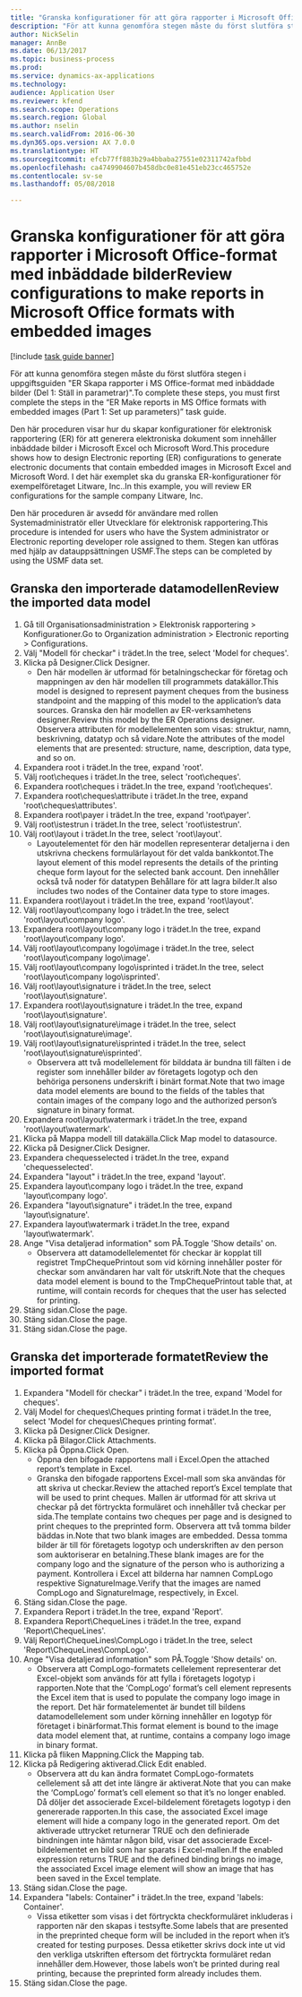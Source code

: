 ```yaml
--- 
title: "Granska konfigurationer för att göra rapporter i Microsoft Office-format med inbäddade bilder"
description: "För att kunna genomföra stegen måste du först slutföra stegen i uppgiftsguiden \"ER Skapa rapporter i MS Office-format med inbäddade bilder (Del 1: Ställ in parametrar)\"."
author: NickSelin
manager: AnnBe
ms.date: 06/13/2017
ms.topic: business-process
ms.prod: 
ms.service: dynamics-ax-applications
ms.technology: 
audience: Application User
ms.reviewer: kfend
ms.search.scope: Operations
ms.search.region: Global
ms.author: nselin
ms.search.validFrom: 2016-06-30
ms.dyn365.ops.version: AX 7.0.0
ms.translationtype: HT
ms.sourcegitcommit: efcb77ff883b29a4bbaba27551e02311742afbbd
ms.openlocfilehash: ca4749904607b458dbc0e81e451eb23cc465752e
ms.contentlocale: sv-se
ms.lasthandoff: 05/08/2018

---
```

# <a name="review-configurations-to-make-reports-in-microsoft-office-formats-with-embedded-images"></a><span data-ttu-id="db088-103">Granska konfigurationer för att göra rapporter i Microsoft Office-format med inbäddade bilder</span><span class="sxs-lookup"><span data-stu-id="db088-103">Review configurations to make reports in Microsoft Office formats with embedded images</span></span>

[!include [task guide banner](../../includes/task-guide-banner.md)]

<span data-ttu-id="db088-104">För att kunna genomföra stegen måste du först slutföra stegen i uppgiftsguiden "ER Skapa rapporter i MS Office-format med inbäddade bilder (Del 1: Ställ in parametrar)".</span><span class="sxs-lookup"><span data-stu-id="db088-104">To complete these steps, you must first complete the steps in the “ER Make reports in MS Office formats with embedded images (Part 1: Set up parameters)” task guide.</span></span>

<span data-ttu-id="db088-105">Den här proceduren visar hur du skapar konfigurationer för elektronisk rapportering (ER) för att generera elektroniska dokument som innehåller inbäddade bilder i Microsoft Excel och Microsoft Word.</span><span class="sxs-lookup"><span data-stu-id="db088-105">This procedure shows how to design Electronic reporting (ER) configurations to generate electronic documents that contain embedded images in Microsoft Excel and Microsoft Word.</span></span> <span data-ttu-id="db088-106">I det här exemplet ska du granska ER-konfigurationer för exempelföretaget Litware, Inc..</span><span class="sxs-lookup"><span data-stu-id="db088-106">In this example, you will review ER configurations for the sample company Litware, Inc.</span></span> 

<span data-ttu-id="db088-107">Den här proceduren är avsedd för användare med rollen Systemadministratör eller Utvecklare för elektronisk rapportering.</span><span class="sxs-lookup"><span data-stu-id="db088-107">This procedure is intended for users who have the System administrator or Electronic reporting developer role assigned to them.</span></span> <span data-ttu-id="db088-108">Stegen kan utföras med hjälp av datauppsättningen USMF.</span><span class="sxs-lookup"><span data-stu-id="db088-108">The steps can be completed by using the USMF data set.</span></span>


## <a name="review-the-imported-data-model"></a><span data-ttu-id="db088-109">Granska den importerade datamodellen</span><span class="sxs-lookup"><span data-stu-id="db088-109">Review the imported data model</span></span>
1. <span data-ttu-id="db088-110">Gå till Organisationsadministration > Elektronisk rapportering > Konfigurationer.</span><span class="sxs-lookup"><span data-stu-id="db088-110">Go to Organization administration > Electronic reporting > Configurations.</span></span>
2. <span data-ttu-id="db088-111">Välj "Modell för checkar" i trädet.</span><span class="sxs-lookup"><span data-stu-id="db088-111">In the tree, select 'Model for cheques'.</span></span>
3. <span data-ttu-id="db088-112">Klicka på Designer.</span><span class="sxs-lookup"><span data-stu-id="db088-112">Click Designer.</span></span>
    * <span data-ttu-id="db088-113">Den här modellen är utformad för betalningscheckar för företag och mappningen av den här modellen till programmets datakällor.</span><span class="sxs-lookup"><span data-stu-id="db088-113">This model is designed to represent payment cheques from the business standpoint and the mapping of this model to the application’s data sources.</span></span> <span data-ttu-id="db088-114">Granska den här modellen av ER-verksamhetens designer.</span><span class="sxs-lookup"><span data-stu-id="db088-114">Review this model by the ER Operations designer.</span></span> <span data-ttu-id="db088-115">Observera attributen för modellelementen som visas: struktur, namn, beskrivning, datatyp och så vidare.</span><span class="sxs-lookup"><span data-stu-id="db088-115">Note the attributes of the model elements that are presented: structure, name, description, data type, and so on.</span></span>   
4. <span data-ttu-id="db088-116">Expandera root i trädet.</span><span class="sxs-lookup"><span data-stu-id="db088-116">In the tree, expand 'root'.</span></span>
5. <span data-ttu-id="db088-117">Välj root\cheques i trädet.</span><span class="sxs-lookup"><span data-stu-id="db088-117">In the tree, select 'root\cheques'.</span></span>
6. <span data-ttu-id="db088-118">Expandera root\cheques i trädet.</span><span class="sxs-lookup"><span data-stu-id="db088-118">In the tree, expand 'root\cheques'.</span></span>
7. <span data-ttu-id="db088-119">Expandera root\cheques\attribute i trädet.</span><span class="sxs-lookup"><span data-stu-id="db088-119">In the tree, expand 'root\cheques\attributes'.</span></span>
8. <span data-ttu-id="db088-120">Expandera root\payer i trädet.</span><span class="sxs-lookup"><span data-stu-id="db088-120">In the tree, expand 'root\payer'.</span></span>
9. <span data-ttu-id="db088-121">Välj root\istestrun i trädet.</span><span class="sxs-lookup"><span data-stu-id="db088-121">In the tree, select 'root\istestrun'.</span></span>
10. <span data-ttu-id="db088-122">Välj root\layout i trädet.</span><span class="sxs-lookup"><span data-stu-id="db088-122">In the tree, select 'root\layout'.</span></span>
    * <span data-ttu-id="db088-123">Layoutelementet för den här modellen representerar detaljerna i den utskrivna checkens formulärlayout för det valda bankkontot.</span><span class="sxs-lookup"><span data-stu-id="db088-123">The layout element of this model represents the details of the printing cheque form layout for the selected bank account.</span></span> <span data-ttu-id="db088-124">Den innehåller också två noder för datatypen Behållare för att lagra bilder.</span><span class="sxs-lookup"><span data-stu-id="db088-124">It also includes two nodes of the Container data type to store images.</span></span>   
11. <span data-ttu-id="db088-125">Expandera root\layout i trädet.</span><span class="sxs-lookup"><span data-stu-id="db088-125">In the tree, expand 'root\layout'.</span></span>
12. <span data-ttu-id="db088-126">Välj root\layout\company logo i trädet.</span><span class="sxs-lookup"><span data-stu-id="db088-126">In the tree, select 'root\layout\company logo'.</span></span>
13. <span data-ttu-id="db088-127">Expandera root\layout\company logo i trädet.</span><span class="sxs-lookup"><span data-stu-id="db088-127">In the tree, expand 'root\layout\company logo'.</span></span>
14. <span data-ttu-id="db088-128">Välj root\layout\company logo\image i trädet.</span><span class="sxs-lookup"><span data-stu-id="db088-128">In the tree, select 'root\layout\company logo\image'.</span></span>
15. <span data-ttu-id="db088-129">Välj root\layout\company logo\isprinted i trädet.</span><span class="sxs-lookup"><span data-stu-id="db088-129">In the tree, select 'root\layout\company logo\isprinted'.</span></span>
16. <span data-ttu-id="db088-130">Välj root\layout\signature i trädet.</span><span class="sxs-lookup"><span data-stu-id="db088-130">In the tree, select 'root\layout\signature'.</span></span>
17. <span data-ttu-id="db088-131">Expandera root\layout\signature i trädet.</span><span class="sxs-lookup"><span data-stu-id="db088-131">In the tree, expand 'root\layout\signature'.</span></span>
18. <span data-ttu-id="db088-132">Välj root\layout\signature\image i trädet.</span><span class="sxs-lookup"><span data-stu-id="db088-132">In the tree, select 'root\layout\signature\image'.</span></span>
19. <span data-ttu-id="db088-133">Välj root\layout\signature\isprinted i trädet.</span><span class="sxs-lookup"><span data-stu-id="db088-133">In the tree, select 'root\layout\signature\isprinted'.</span></span>
    * <span data-ttu-id="db088-134">Observera att två modellelement för bilddata är bundna till fälten i de register som innehåller bilder av företagets logotyp och den behöriga personens underskrift i binärt format.</span><span class="sxs-lookup"><span data-stu-id="db088-134">Note that two image data model elements are bound to the fields of the tables that contain images of the company logo and the authorized person’s signature in binary format.</span></span>  
20. <span data-ttu-id="db088-135">Expandera root\layout\watermark i trädet.</span><span class="sxs-lookup"><span data-stu-id="db088-135">In the tree, expand 'root\layout\watermark'.</span></span>
21. <span data-ttu-id="db088-136">Klicka på Mappa modell till datakälla.</span><span class="sxs-lookup"><span data-stu-id="db088-136">Click Map model to datasource.</span></span>
22. <span data-ttu-id="db088-137">Klicka på Designer.</span><span class="sxs-lookup"><span data-stu-id="db088-137">Click Designer.</span></span>
23. <span data-ttu-id="db088-138">Expandera chequesselected i trädet.</span><span class="sxs-lookup"><span data-stu-id="db088-138">In the tree, expand 'chequesselected'.</span></span>
24. <span data-ttu-id="db088-139">Expandera "layout" i trädet.</span><span class="sxs-lookup"><span data-stu-id="db088-139">In the tree, expand 'layout'.</span></span>
25. <span data-ttu-id="db088-140">Expandera layout\company logo i trädet.</span><span class="sxs-lookup"><span data-stu-id="db088-140">In the tree, expand 'layout\company logo'.</span></span>
26. <span data-ttu-id="db088-141">Expandera "layout\signature" i trädet.</span><span class="sxs-lookup"><span data-stu-id="db088-141">In the tree, expand 'layout\signature'.</span></span>
27. <span data-ttu-id="db088-142">Expandera layout\watermark i trädet.</span><span class="sxs-lookup"><span data-stu-id="db088-142">In the tree, expand 'layout\watermark'.</span></span>
28. <span data-ttu-id="db088-143">Ange "Visa detaljerad information" som PÅ.</span><span class="sxs-lookup"><span data-stu-id="db088-143">Toggle 'Show details' on.</span></span>
    * <span data-ttu-id="db088-144">Observera att datamodellelementet för checkar är kopplat till registret TmpChequePrintout som vid körning innehåller poster för checkar som användaren har valt för utskrift.</span><span class="sxs-lookup"><span data-stu-id="db088-144">Note that the cheques data model element is bound to the TmpChequePrintout table that, at runtime, will contain records for cheques that the user has selected for printing.</span></span>   
29. <span data-ttu-id="db088-145">Stäng sidan.</span><span class="sxs-lookup"><span data-stu-id="db088-145">Close the page.</span></span>
30. <span data-ttu-id="db088-146">Stäng sidan.</span><span class="sxs-lookup"><span data-stu-id="db088-146">Close the page.</span></span>
31. <span data-ttu-id="db088-147">Stäng sidan.</span><span class="sxs-lookup"><span data-stu-id="db088-147">Close the page.</span></span>

## <a name="review-the-imported-format"></a><span data-ttu-id="db088-148">Granska det importerade formatet</span><span class="sxs-lookup"><span data-stu-id="db088-148">Review the imported format</span></span>
1. <span data-ttu-id="db088-149">Expandera "Modell för checkar" i trädet.</span><span class="sxs-lookup"><span data-stu-id="db088-149">In the tree, expand 'Model for cheques'.</span></span>
2. <span data-ttu-id="db088-150">Välj Model for cheques\Cheques printing format i trädet.</span><span class="sxs-lookup"><span data-stu-id="db088-150">In the tree, select 'Model for cheques\Cheques printing format'.</span></span>
3. <span data-ttu-id="db088-151">Klicka på Designer.</span><span class="sxs-lookup"><span data-stu-id="db088-151">Click Designer.</span></span>
4. <span data-ttu-id="db088-152">Klicka på Bilagor.</span><span class="sxs-lookup"><span data-stu-id="db088-152">Click Attachments.</span></span>
5. <span data-ttu-id="db088-153">Klicka på Öppna.</span><span class="sxs-lookup"><span data-stu-id="db088-153">Click Open.</span></span>
    * <span data-ttu-id="db088-154">Öppna den bifogade rapportens mall i Excel.</span><span class="sxs-lookup"><span data-stu-id="db088-154">Open the attached report’s template in Excel.</span></span>  
    * <span data-ttu-id="db088-155">Granska den bifogade rapportens Excel-mall som ska användas för att skriva ut checkar.</span><span class="sxs-lookup"><span data-stu-id="db088-155">Review the attached report’s Excel template that will be used to print cheques.</span></span> <span data-ttu-id="db088-156">Mallen är utformad för att skriva ut checkar på det förtryckta formuläret och innehåller två checkar per sida.</span><span class="sxs-lookup"><span data-stu-id="db088-156">The template contains two cheques per page and is designed to print cheques to the preprinted form.</span></span> <span data-ttu-id="db088-157">Observera att två tomma bilder bäddas in.</span><span class="sxs-lookup"><span data-stu-id="db088-157">Note that two blank images are embedded.</span></span> <span data-ttu-id="db088-158">Dessa tomma bilder är till för företagets logotyp och underskriften av den person som auktoriserar en betalning.</span><span class="sxs-lookup"><span data-stu-id="db088-158">These blank images are for the company logo and the signature of the person who is authorizing a payment.</span></span> <span data-ttu-id="db088-159">Kontrollera i Excel att bilderna har namnen CompLogo respektive SignatureImage.</span><span class="sxs-lookup"><span data-stu-id="db088-159">Verify that the images are named CompLogo and SignatureImage, respectively, in Excel.</span></span>   
6. <span data-ttu-id="db088-160">Stäng sidan.</span><span class="sxs-lookup"><span data-stu-id="db088-160">Close the page.</span></span>
7. <span data-ttu-id="db088-161">Expandera Report i trädet.</span><span class="sxs-lookup"><span data-stu-id="db088-161">In the tree, expand 'Report'.</span></span>
8. <span data-ttu-id="db088-162">Expandera Report\ChequeLines i trädet.</span><span class="sxs-lookup"><span data-stu-id="db088-162">In the tree, expand 'Report\ChequeLines'.</span></span>
9. <span data-ttu-id="db088-163">Välj Report\ChequeLines\CompLogo i trädet.</span><span class="sxs-lookup"><span data-stu-id="db088-163">In the tree, select 'Report\ChequeLines\CompLogo'.</span></span>
10. <span data-ttu-id="db088-164">Ange "Visa detaljerad information" som PÅ.</span><span class="sxs-lookup"><span data-stu-id="db088-164">Toggle 'Show details' on.</span></span>
    * <span data-ttu-id="db088-165">Observera att CompLogo-formatets cellelement representerar det Excel-objekt som används för att fylla i företagets logotyp i rapporten.</span><span class="sxs-lookup"><span data-stu-id="db088-165">Note that the ‘CompLogo’ format’s cell element represents the Excel item that is used to populate the company logo image in the report.</span></span> <span data-ttu-id="db088-166">Det här formatelementet är bundet till bildens datamodellelement som under körning innehåller en logotyp för företaget i binärformat.</span><span class="sxs-lookup"><span data-stu-id="db088-166">This format element is bound to the image data model element that, at runtime, contains a company logo image in binary format.</span></span>   
11. <span data-ttu-id="db088-167">Klicka på fliken Mappning.</span><span class="sxs-lookup"><span data-stu-id="db088-167">Click the Mapping tab.</span></span>
12. <span data-ttu-id="db088-168">Klicka på Redigering aktiverad.</span><span class="sxs-lookup"><span data-stu-id="db088-168">Click Edit enabled.</span></span>
    * <span data-ttu-id="db088-169">Observera att du kan ändra formatet CompLogo-formatets cellelement så att det inte längre är aktiverat.</span><span class="sxs-lookup"><span data-stu-id="db088-169">Note that you can make the ‘CompLogo’ format’s cell element so that it’s no longer enabled.</span></span> <span data-ttu-id="db088-170">Då döljer det associerade Excel-bildelement företagets logotyp i den genererade rapporten.</span><span class="sxs-lookup"><span data-stu-id="db088-170">In this case, the associated Excel image element will hide a company logo in the generated report.</span></span> <span data-ttu-id="db088-171">Om det aktiverade uttrycket returnerar TRUE och den definierade bindningen inte hämtar någon bild, visar det associerade Excel-bildelementet en bild som har sparats i Excel-mallen.</span><span class="sxs-lookup"><span data-stu-id="db088-171">If the enabled expression returns TRUE and the defined binding brings no image, the associated Excel image element will show an image that has been saved in the Excel template.</span></span>   
13. <span data-ttu-id="db088-172">Stäng sidan.</span><span class="sxs-lookup"><span data-stu-id="db088-172">Close the page.</span></span>
14. <span data-ttu-id="db088-173">Expandera "labels: Container" i trädet.</span><span class="sxs-lookup"><span data-stu-id="db088-173">In the tree, expand 'labels: Container'.</span></span>
    * <span data-ttu-id="db088-174">Vissa etiketter som visas i det förtryckta checkformuläret inkluderas i rapporten när den skapas i testsyfte.</span><span class="sxs-lookup"><span data-stu-id="db088-174">Some labels that are presented in the preprinted cheque form will be included in the report when it’s created for testing purposes.</span></span> <span data-ttu-id="db088-175">Dessa etiketter skrivs dock inte ut vid den verkliga utskriften eftersom det förtryckta formuläret redan innehåller dem.</span><span class="sxs-lookup"><span data-stu-id="db088-175">However, those labels won’t be printed during real printing, because the preprinted form already includes them.</span></span>  
15. <span data-ttu-id="db088-176">Stäng sidan.</span><span class="sxs-lookup"><span data-stu-id="db088-176">Close the page.</span></span>


